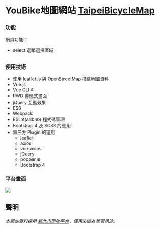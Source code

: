 # YouBike地圖網站 [TaipeiBicycleMap](https://esanking.github.io/TaipeiBicycleMap/)

### 功能
網頁功能：
* select 選單選擇區域

##
### 使用技術
* 使用 leaflet.js 與 OpenStreetMap 搭建地圖資料
* Vue.js
* Vue CLI 4
* RWD 響應式畫面
* jQuery 互動效果
* ES6
* Webpack
* ESlint(aribnb) 程式碼管理
* Bootstrap 4 及 SCSS 的應用
* 第三方 Plugin 的運用
  * leaflet
  * axios
  * vue-axios
  * jQuery
  * popper.js
  * Bootstrap 4


### 平台畫面

![](https://i.imgur.com/mTdPj6S.png)



## 聲明

###### 本網站資料採用 [新北市開放平台](https://data.ntpc.gov.tw/datasets/71CD1490-A2DF-4198-BEF1-318479775E8A)，僅用來做為學習用途。
